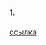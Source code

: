 #### 1.
[ссылка](https://docs.google.com/document/d/1ORUhqw2s6fSNW8Mb8FvC6Vqj7x2UpB-cITdskwEh5AE/edit?usp=sharing)